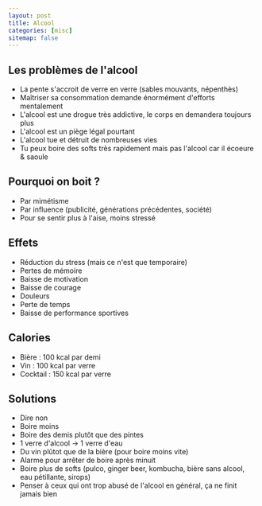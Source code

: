 ```yaml
---
layout: post
title: Alcool
categories: [misc]
sitemap: false
---
```


<h2>Les problèmes de l'alcool</h2>
<ul>
    <li>La pente s'accroit de verre en verre (sables mouvants, népenthès)</li>
    <li>Maîtriser sa consommation demande énormément d'efforts mentalement</li>
    <li>L'alcool est une drogue très addictive, le corps en demandera toujours plus</li>
    <li>L'alcool est un piège légal pourtant</li>
    <li>L'alcool tue et détruit de nombreuses vies</li>
    <li>Tu peux boire des softs très rapidement mais pas l'alcool car il écoeure & saoule</li>
</ul>

<h2>Pourquoi on boit ?</h2>
<ul>
    <li>Par mimétisme</li>
    <li>Par influence (publicité, générations précédentes, société)</li>
    <li>Pour se sentir plus à l'aise, moins stressé</li>
</ul>

<h2>Effets</h2>
<ul>
    <li>Réduction du stress (mais ce n'est que temporaire)</li>
    <li>Pertes de mémoire</li>
    <li>Baisse de motivation</li>
    <li>Baisse de courage</li>
    <li>Douleurs</li>
    <li>Perte de temps</li>
    <li>Baisse de performance sportives</li>
</ul>

<h2>Calories</h2>
<ul>
    <li>Bière : 100 kcal par demi</li>
    <li>Vin : 100 kcal par verre</li>
    <li>Cocktail : 150 kcal par verre</li>
</ul>

<h2>Solutions</h2>
<ul>
    <li>Dire non</li>
    <li>Boire moins</li>
    <li>Boire des demis plutôt que des pintes</li>
    <li>1 verre d'alcool -> 1 verre d'eau</li>
    <li>Du vin plûtot que de la bière (pour boire moins vite)</li>
    <li>Alarme pour arrêter de boire après minuit</li>
    <li>Boire plus de softs (pulco, ginger beer, kombucha, bière sans alcool, eau pétillante, sirops)</li>
    <li>Penser à ceux qui ont trop abusé de l'alcool en général, ça ne finit jamais bien</li>
</ul>
